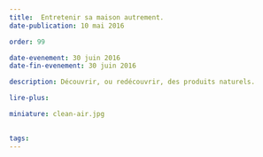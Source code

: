 ```yaml
---
title:  Entretenir sa maison autrement.
date-publication: 10 mai 2016

order: 99

date-evenement: 30 juin 2016
date-fin-evenement: 30 juin 2016

description: Découvrir, ou redécouvrir, des produits naturels.

lire-plus: 

miniature: clean-air.jpg
 

tags: 
---
```


<!--fin-excerpt-->
<!-- ******************************** -->
<!-- **** début contenu détaillé **** -->




<!-- **** fin contenu détaillé **** -->
<!-- ****************************** -->



